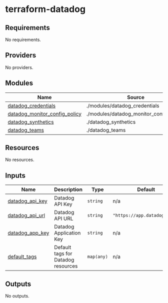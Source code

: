 # terraform-datadog

<!-- BEGINNING OF PRE-COMMIT-TERRAFORM DOCS HOOK -->
## Requirements

No requirements.

## Providers

No providers.

## Modules

| Name | Source | Version |
|------|--------|---------|
| <a name="module_datadog_credentials"></a> [datadog\_credentials](#module\_datadog\_credentials) | ./modules/datadog_credentials | n/a |
| <a name="module_datadog_monitor_config_policy"></a> [datadog\_monitor\_config\_policy](#module\_datadog\_monitor\_config\_policy) | ./modules/datadog_monitor_config_policy | n/a |
| <a name="module_datadog_synthetics"></a> [datadog\_synthetics](#module\_datadog\_synthetics) | ./datadog_synthetics | n/a |
| <a name="module_datadog_teams"></a> [datadog\_teams](#module\_datadog\_teams) | ./datadog_teams | n/a |

## Resources

No resources.

## Inputs

| Name | Description | Type | Default | Required |
|------|-------------|------|---------|:--------:|
| <a name="input_datadog_api_key"></a> [datadog\_api\_key](#input\_datadog\_api\_key) | Datadog API Key | `string` | n/a | yes |
| <a name="input_datadog_api_url"></a> [datadog\_api\_url](#input\_datadog\_api\_url) | Datadog API URL | `string` | `"https://app.datadoghq.eu"` | no |
| <a name="input_datadog_app_key"></a> [datadog\_app\_key](#input\_datadog\_app\_key) | Datadog Application Key | `string` | n/a | yes |
| <a name="input_default_tags"></a> [default\_tags](#input\_default\_tags) | Default tags for Datadog resources | `map(any)` | n/a | yes |

## Outputs

No outputs.
<!-- END OF PRE-COMMIT-TERRAFORM DOCS HOOK -->
